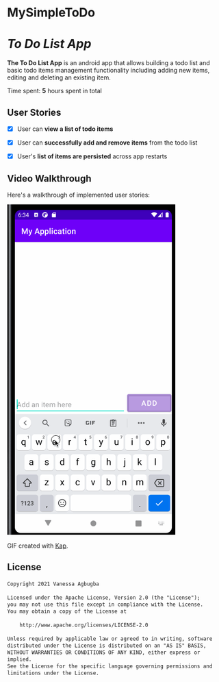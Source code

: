 # MySimpleToDo

# *To Do List App*

**The To Do List App** is an android app that allows building a todo list and basic todo items management functionality including adding new items, editing and deleting an existing item.


Time spent: **5** hours spent in total

## User Stories

* [x] User can **view a list of todo items**
* [x] User can **successfully add and remove items** from the todo list
* [x] User's **list of items are persisted** across app restarts


## Video Walkthrough

Here's a walkthrough of implemented user stories:

<img src='./myTodoApp.gif' title='Video Walkthrough' width='' alt='Video Walkthrough' />

GIF created with [Kap](https://getkap.co/).


## License

    Copyright 2021 Vanessa Agbugba

    Licensed under the Apache License, Version 2.0 (the "License");
    you may not use this file except in compliance with the License.
    You may obtain a copy of the License at

        http://www.apache.org/licenses/LICENSE-2.0

    Unless required by applicable law or agreed to in writing, software
    distributed under the License is distributed on an "AS IS" BASIS,
    WITHOUT WARRANTIES OR CONDITIONS OF ANY KIND, either express or implied.
    See the License for the specific language governing permissions and
    limitations under the License.
